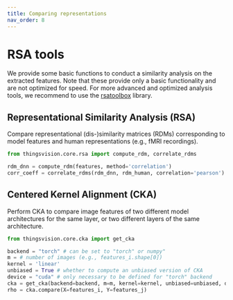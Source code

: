 ```yaml
---
title: Comparing representations
nav_order: 8
---
```


# RSA tools

We provide some basic functions to conduct a similarity analysis on the extracted features. Note that these provide only a basic functionality and are not optimized for speed. For more advanced and optimized analysis tools, we recommend to use the [rsatoolbox](https://rsatoolbox.readthedocs.io/en/latest/) library.

## Representational Similarity Analysis (RSA) 

Compare representational (dis-)similarity matrices (RDMs) corresponding to model features and human representations (e.g., fMRI recordings).

```python
from thingsvision.core.rsa import compute_rdm, correlate_rdms

rdm_dnn = compute_rdm(features, method='correlation')
corr_coeff = correlate_rdms(rdm_dnn, rdm_human, correlation='pearson')
```

## Centered Kernel Alignment (CKA)

Perform CKA to compare image features of two different model architectures for the same layer, or two different layers of the same architecture.

```python
from thingsvision.core.cka import get_cka

backend = "torch" # can be set to "torch" or numpy"
m = # number of images (e.g., features_i.shape[0])
kernel = 'linear'
unbiased = True # whether to compute an unbiased version of CKA
device = "cuda" # only necessary to be defined for "torch" backend
cka = get_cka(backend=backend, m=m, kernel=kernel, unbiased=unbiased, device=device)
rho = cka.compare(X=features_i, Y=features_j)
```
